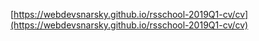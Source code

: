 [https://webdevsnarsky.github.io/rsschool-2019Q1-cv/cv](https://webdevsnarsky.github.io/rsschool-2019Q1-cv/cv)